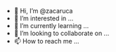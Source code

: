 - 👋 Hi, I’m @zacaruca
- 👀 I’m interested in ...
- 🌱 I’m currently learning ...
- 💞️ I’m looking to collaborate on ...
- 📫 How to reach me ...

<!---
zacaruca/zacaruca is a ✨ special ✨ repository because its `README.md` (this file) appears on your GitHub profile.
You can click the Preview link to take a look at your changes.
--->
